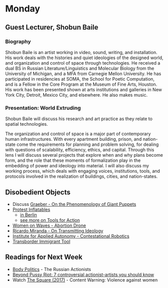 # Monday

## Guest Lecturer, Shobun Baile

### Biography

Shobun Baile is an artist working in video, sound, writing, and installation. His work deals with the histories and quiet ideologies of the designed world, and organization and control of space through technologies. He received a dual BS in Russian Literature/Linguistics and Molecular Biology from the University of Michigan, and a MFA from Carnegie Mellon University. He has participated in residencies at SOMA, the School for Poetic Computation, and is a Fellow in the Core Program at the Museum of Fine Arts, Houston. His work has been presented shown at arts institutions and galleries in New York City, Detroit, Mexico City, and elsewhere. He also makes music.

### Presentation: World Extruding

Shobun Baile will discuss his research and art practice as they relate to spatial technologies.

The organization and control of space is a major part of contemporary human infrastructures. With every apartment building, prison, and nation-state come the requirements for planning and problem solving, for dealing with questions of scalability, efficiency, ethics, and capital. Through this lens I will discuss several projects that explore when and why plans become form, and the role that these moments of formalization play in the embedding of power and ideology into material. I will also discuss my working process, which deals with engaging voices, institutions, tools, and protocols involved in the realization of buildings, cities, and nation-states.

## Disobedient Objects

+ Discuss [Graeber - On the Phenomenology of Giant Puppets](../texts/graeber_puppets.pdf)
+ [Protest Inflatables](https://www.vam.ac.uk/blog/disobedient-objects/tools-for-action-interview-with-artur-van-balen)
	+ [in Berlin](https://vimeo.com/82748547#at=3)
  + [see more on Tools for Action](http://www.toolsforaction.net/)
+ [Women on Waves - Abortion Drone](https://www.womenonwaves.org/en/page/6402/abortion-drones)
+ [Ricardo Miranda - On Transmitting Ideology](http://ambriente.com/transmitting_ideology/)
+ [Institute for Applied Autonomy - Contestational Robotics](https://vimeo.com/6070459)
+ [Transborder Immigrant Tool](https://anthology.rhizome.org/transborder-immigrant-tool)

## Readings for Next Week

+ [Body Politics](https://www.1843magazine.com/features/body-politics) - The Russian Actionists
+ [Beyond Pussy Riot: 7 controversial actionist-artists you should know](https://www.calvertjournal.com/articles/show/9264/beyond-pussy-riot-controversial-actionism-artists)
+ Watch [The Square (2017)](https://www.squarethefilm.com/) - Content Warning: Violence against women
